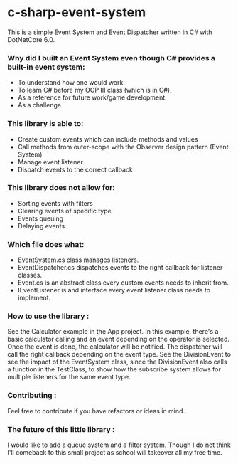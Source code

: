 # c-sharp-event-system
This is a simple Event System and Event Dispatcher written in C# with DotNetCore 6.0. 

### Why did I built an Event System even though C# provides a built-in event system:
- To understand how one would work.
- To learn C# before my OOP III class (which is in C#). 
- As a reference for future work/game development.
- As a challenge

### This library is able to: 
- Create custom events which can include methods and values
- Call methods from outer-scope with the Observer design pattern (Event System)
- Manage event listener
- Dispatch events to the correct callback

### This library does not allow for:
- Sorting events with filters
- Clearing events of specific type
- Events queuing
- Delaying events

### Which file does what:
- EventSystem.cs class manages listeners.
- EventDispatcher.cs dispatches events to the right callback for listener classes.
- Event.cs is an abstract class every custom events needs to inherit from.
- IEventListener is and interface every event listener class needs to implement.

### How to use the library :
See the Calculator example in the App project. In  this example, there's a basic calculator calling and an event depending on the operator  is selected. Once the event is done, the calculator will be notified. The dispatcher will call the right callback depending on the event type. See the DivisionEvent to see the impact of the EventSystem class, since the DivisionEvent also calls a function in the TestClass, to show how the subscribe system allows for multiple listeners for the same event type.

### Contributing : 
Feel free to contribute if you have refactors or ideas in mind.

### The future of this little library :
I would like to add a queue system and a filter system. Though I do not think I'll comeback to this small project as school will takeover all my free time.
